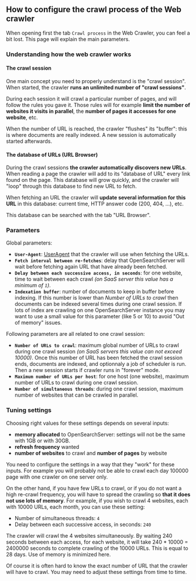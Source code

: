 ## How to configure the crawl process of the Web crawler

When opening first the tab `Crawl process` in the Web Crawler, you can feel a bit lost. This page will explain the main parameters.

### Understanding how the web crawler works

#### The crawl session

One main concept you need to properly understand is the "crawl session". When started, the crawler **runs an unlimited number of "crawl sessions"**. 

During each session it will crawl a particular number of pages, and will follow the rules you gave it. Those rules will for example **limit the number of websites it visits in parallel**, the **number of pages it accesses for one website**, etc.

When the number of URL is reached, the crawler "flushes" its "buffer": this is where documents are really indexed. A new session is automatically started afterwards.

#### The database of URLs (URL Browser)

During the crawl sessions **the crawler automatically discovers new URLs**. When reading a page the crawler will add to its "database of URL" every link found on the page. This database will grow quickly, and the crawler will "loop" through this database to find new URL to fetch. 

When fetching an URL the crawler will **update several information for this URL** in this database: current time, HTTP answer code (200, 404, ...), etc.

This database can be searched with the tab "URL Browser".

### Parameters

Global parameters:

* **`User-Agent`**: [UserAgent](http://en.wikipedia.org/wiki/User_agent) that the crawler will use when fetching the URLs. 
* **`Fetch interval between re-fetches`**: delay that OpenSearchServer will wait before fetching again URL that have already been fetched.
* **`Delay between each successive access, in seconds`**: for one website, time to wait between each crawl _(on SaaS server this value has a minimum of `1`)_. 
* **`Indexation buffer`**: number of documents to keep in buffer before indexing. If this number is lower than _Number of URLs to crawl_ then documents can  be indexed several times during one crawl session. If lots of index are crawling on one OpenSearchServer instance you may want to use a small value for this parameter (like 5 or 10) to avoid "Out of memory" issues.

Following parameters are all related to one crawl session:

* **`Number of URLs to crawl`**: maximum global number of URLs to crawl during one crawl session _(on SaaS servers this value can not exceed 10000)_. Once this number of URL has been fetched the crawl session ends, documents are indexed, and optionnaly a job of scheduler is run. Then a new session starts if crawler runs in "forever" mode.
* **`Maximum number of URLs per host`**: for one host (one website), maximum number of URLs to crawl during one crawl session. 
* **`Number of simultaneous threads`**: during one crawl session, maximum number of websites that can be crawled in parallel.

### Tuning settings 

Choosing right values for these settings depends on several inputs:

* **memory allocated** to OpenSearchServer: settings will not be the same with 1GB or with 30GB.
* **refresh frequency** wanted
* **number of websites** to crawl and **number of pages** by website

You need to configure the settings in a way that they "work" for these inputs. For example you will probably not be able to crawl each day 100000 page with one crawler on one server only.

On the other hand, if you have few URLs to crawl, or if you do not want a high re-crawl frequency, you will have to spread the crawling so **that it does not use lots of memory**. For example, if you wish to crawl 4 websites, each with 10000 URLs, each month, you can use these setting:

* Number of simultaneous threads: `4`
* Delay between each successive access, in seconds: `240`

The crawler will crawl the 4 websites simultaneously. By waiting 240 seconds between each access, for each website, it will take 240 * 10000 = 2400000 seconds to complete crawling of the 10000 URLs. This is equal to 28 days. Use of memory is minimized here.

Of course it is often hard to know the exact number of URL that the crawler will have to crawl. You may need to adjust these settings from time to time.


